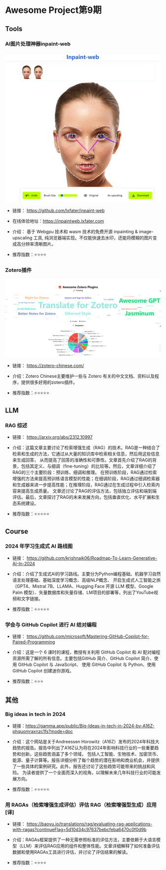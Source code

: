 # Awesome Project第9期

## Tools

### AI图片处理神器inpaint-web

![img](./images/20231218-20231224/Inpaint-web.png)


- 链接： https://github.com/lxfater/inpaint-web

- 在线体验地址：https://inpaintweb.lxfater.com
  
- 介绍：​​​ 基于 Webgpu 技术和 wasm 技术的免费开源 inpainting & image-upscaling 工具, 纯浏览器端实现。不仅能快速去水印，还能将模糊的图片变成高分辨率清晰图片。

- 推荐指数：⭐️⭐️⭐️⭐️

### Zotero插件

![img](./images/20231218-20231224/zotero-chinese.png)


- 链接： https://zotero-chinese.com/

- 介绍：​​Zotero Chinese主要维护一些与 Zotero 有关的中文文档、资料以及程序，提供很多好用的zotero插件。

- 推荐指数：⭐️⭐️⭐️⭐️⭐️


## LLM

### RAG 综述 
 
- 链接： https://arxiv.org/abs/2312.10997

- 介绍：​​​这篇文章主要讨论了检索增强生成（RAG）的技术。RAG是一种结合了检索和生成的方法，它通过从大量的知识库中检索相关信息，然后用这些信息来生成回答，
  从而提高了回答的准确性和可靠性。文章首先介绍了RAG的背景，包括其定义、与细调（fine-tuning）的比较等。然后，文章详细介绍了RAG的三个主要阶段：预训练、细调和推理。
  在预训练阶段，RAG通过检索增强的方法来提高预训练语言模型的性能；在细调阶段，RAG通过细调检索器和生成器来进一步提高性能；在推理阶段，RAG通过在生成过程中引入检索内容来提高生成质量。
  文章还讨论了RAG的评估方法，包括独立评估和端到端评估。最后，文章探讨了RAG的未来发展方向，包括垂直优化、水平扩展和生态系统建设。

- 推荐指数：⭐️⭐️⭐️⭐️⭐️

## Course
### 2024 年学习生成式 AI 路线图

- 链接： https://github.com/krishnaik06/Roadmap-To-Learn-Generative-AI-In-2024

- 介绍：​​​介绍了生成式AI的学习路线。主要分为Python编程基础、机器学习自然语言处理基础、基础深度学习概念、高级NLP概念、
    开启生成式人工智能之旅（GPT4、Mistral 7B、LLAMA、Hugging Face 开源 LLM 模型、Google Palm 模型）、矢量数据库和矢量存储、LM项目的部署等，列出了YouTube视频和文字链接。

- 推荐指数：⭐️⭐️⭐️⭐️⭐️

### 学会与 GitHub Copilot 进行 AI 结对编程

- 链接： https://github.com/microsoft/Mastering-GitHub-Copilot-for-Paired-Programming

- 介绍：​​​这是一个 6 课时的课程，教授有关利用 GitHub Copilot 和 AI 配对编程资源所需了解的所有信息。主要包括GitHub 简介、GitHub Copilot 简介、使用 GitHub Copilot 与 JavaScript、
  使用 GitHub Copilot 与 Python、使用 GitHub Copilot 创建迷你游戏。

- 推荐指数：⭐️⭐️⭐️

## 其他

### Big ideas in tech in 2024

- 链接：https://gamma.app/public/Big-Ideas-in-tech-in-2024-by-A16Z-phquomraxnzc1fs?mode=doc 

- 介绍：这个网站是关于Andreessen Horowitz（A16Z）发布的2024年科技大趋势的报告。报告中列出了A16Z认为将在2024年影响科技行业的一些重要趋势和创新。这些趋势涵盖了多个领域，
  包括人工智能、生物技术、加密货币、能源、量子计算等。报告详细分析了每个趋势的潜在影响和商业机会，并提供了一些具体的案例研究。此外，报告还讨论了这些趋势可能带来的挑战和风险。
  为读者提供了一个全面而深入的视角，以理解未来几年科技行业的可能发展方向。

- 推荐指数：⭐️⭐️⭐️⭐️⭐️

### 用 RAGAs（检索增强生成评估）评估 RAG（检索增强型生成）应用 [译]

- 链接： https://baoyu.io/translations/rag/evaluating-rag-applications-with-ragas?continueFlag=5d10d34c97637bebcfeba6470c0f0d9b

- 介绍：​​​RAGAs框架提供了一种无需参照标准的评估方法，主要依赖于大语言模型（LLM）来评估RAG应用的组件和整体性能。文章详细解释了如何准备评估数据和使用RAGAs工具进行评估，并讨论了评估结果的解读。

- 推荐指数：⭐️⭐️⭐️⭐️